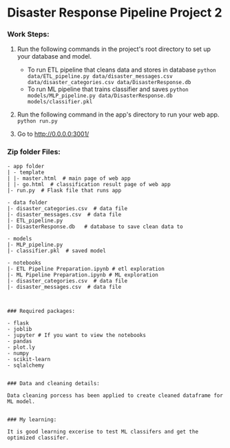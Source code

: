 # Disaster Response Pipeline Project 2

### Work Steps:
1. Run the following commands in the project's root directory to set up your database and model.

    - To run ETL pipeline that cleans data and stores in database
        `python data/ETL_pipeline.py data/disaster_messages.csv data/disaster_categories.csv data/DisasterResponse.db`
    - To run ML pipeline that trains classifier and saves
        `python models/MLP_pipeline.py data/DisasterResponse.db models/classifier.pkl`

2. Run the following command in the app's directory to run your web app.
    `python run.py`

3. Go to http://0.0.0.0:3001/

### Zip folder Files:
```
- app folder
| - template
| |- master.html  # main page of web app
| |- go.html  # classification result page of web app
|- run.py  # Flask file that runs app

- data folder
|- disaster_categories.csv  # data file
|- disaster_messages.csv  # data file
|- ETL_pipeline.py 
|- DisasterResponse.db   # database to save clean data to

- models
|- MLP_pipeline.py
|- classifier.pkl  # saved model

- notebooks
|- ETL Pipeline Preparation.ipynb # etl exploration
|- ML Pipeline Preparation.ipynb # ML exploration
|- disaster_categories.csv  # data file
|- disaster_messages.csv  # data file



### Required packages:

- flask
- joblib
- jupyter # If you want to view the notebooks
- pandas
- plot.ly
- numpy
- scikit-learn
- sqlalchemy


### Data and cleaning details:

Data cleaning porcess has been applied to create cleaned dataframe for ML model.


### My learning:

It is good learning excerise to test ML classifers and get the optimized classifer.
